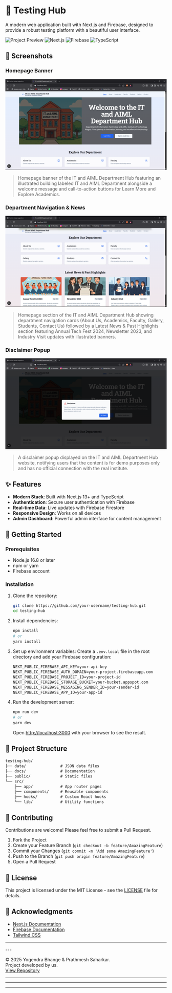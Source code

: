 # 🚀 Testing Hub

A modern web application built with Next.js and Firebase, designed to provide a robust testing platform with a beautiful user interface.

![Project Preview](https://img.shields.io/badge/status-active-success) 
![Next.js](https://img.shields.io/badge/Next.js-000000?style=flat&logo=nextdotjs&logoColor=white)
![Firebase](https://img.shields.io/badge/Firebase-FFCA28?style=flat&logo=firebase&logoColor=black)
![TypeScript](https://img.shields.io/badge/TypeScript-007ACC?style=flat&logo=typescript&logoColor=white)

## 📸 Screenshots

### Homepage Banner
![Home Page](./snapshots/home-page.png)
> Homepage banner of the IT and AIML Department Hub featuring an illustrated building labeled IT and AIML Department alongside a welcome message and call-to-action buttons for Learn More and Explore Academics.

### Department Navigation & News
![Highlights](./snapshots/highlight-page.png)
> Homepage section of the IT and AIML Department Hub showing department navigation cards (About Us, Academics, Faculty, Gallery, Students, Contact Us) followed by a Latest News & Past Highlights section featuring Annual Tech Fest 2024, Newsletter 2023, and Industry Visit updates with illustrated banners.

### Disclaimer Popup
![Disclaimer](./snapshots/disclaimer.png)
> A disclaimer popup displayed on the IT and AIML Department Hub website, notifying users that the content is for demo purposes only and has no official connection with the real institute.

## ✨ Features

- **Modern Stack**: Built with Next.js 13+ and TypeScript
- **Authentication**: Secure user authentication with Firebase
- **Real-time Data**: Live updates with Firebase Firestore
- **Responsive Design**: Works on all devices
- **Admin Dashboard**: Powerful admin interface for content management

## 🚀 Getting Started

### Prerequisites

- Node.js 16.8 or later
- npm or yarn
- Firebase account

### Installation

1. Clone the repository:
   ```bash
   git clone https://github.com/your-username/testing-hub.git
   cd testing-hub
   ```

2. Install dependencies:
   ```bash
   npm install
   # or
   yarn install
   ```

3. Set up environment variables:
   Create a `.env.local` file in the root directory and add your Firebase configuration:
   ```env
   NEXT_PUBLIC_FIREBASE_API_KEY=your-api-key
   NEXT_PUBLIC_FIREBASE_AUTH_DOMAIN=your-project.firebaseapp.com
   NEXT_PUBLIC_FIREBASE_PROJECT_ID=your-project-id
   NEXT_PUBLIC_FIREBASE_STORAGE_BUCKET=your-bucket.appspot.com
   NEXT_PUBLIC_FIREBASE_MESSAGING_SENDER_ID=your-sender-id
   NEXT_PUBLIC_FIREBASE_APP_ID=your-app-id
   ```

4. Run the development server:
   ```bash
   npm run dev
   # or
   yarn dev
   ```

   Open [http://localhost:3000](http://localhost:3000) with your browser to see the result.

## 📁 Project Structure

```
testing-hub/
├── data/               # JSON data files
├── docs/               # Documentation
├── public/             # Static files
└── src/
    ├── app/            # App router pages
    ├── components/     # Reusable components
    ├── hooks/          # Custom React hooks
    └── lib/            # Utility functions
```

## 🤝 Contributing

Contributions are welcome! Please feel free to submit a Pull Request.

1. Fork the Project
2. Create your Feature Branch (`git checkout -b feature/AmazingFeature`)
3. Commit your Changes (`git commit -m 'Add some AmazingFeature'`)
4. Push to the Branch (`git push origin feature/AmazingFeature`)
5. Open a Pull Request

## 📄 License

This project is licensed under the MIT License - see the [LICENSE](LICENSE) file for details.

## 🙏 Acknowledgments

- [Next.js Documentation](https://nextjs.org/docs)
- [Firebase Documentation](https://firebase.google.com/docs)
- [Tailwind CSS](https://tailwindcss.com/)

---

<div align="left">
  ---

© 2025 Yogendra Bhange & Prathmesh Saharkar.  
Project developed by us.  
[View Repository](https://github.com/yogendra-08/testing-hub)
</div>

---

---
---
